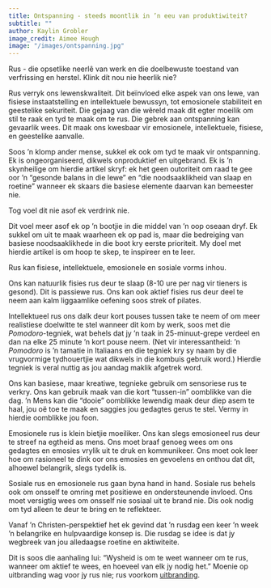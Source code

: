 ```yaml
---
title: Ontspanning - steeds moontlik in ’n eeu van produktiwiteit?
subtitle: ""
author: Kaylin Grobler
image_credit: Aimee Hough
image: "/images/ontspanning.jpg"
---
```


Rus - die opsetlike neerlê van werk en die doelbewuste toestand van verfrissing en herstel. Klink dít nou nie heerlik nie?

Rus verryk ons lewenskwaliteit. Dit beïnvloed elke aspek van ons lewe, van fisiese instaatstelling en intellektuele bewussyn, tot emosionele stabiliteit en geestelike sekuriteit. Die gejaag van die wêreld maak dit egter moeilik om stil te raak en tyd te maak om te rus. Die gebrek aan ontspanning kan gevaarlik wees. Dit maak ons kwesbaar vir emosionele, intellektuele, fisiese, en geestelike aanvalle.

Soos ’n klomp ander mense, sukkel ek ook om tyd te maak vir ontspanning. Ek is ongeorganiseerd, dikwels onproduktief en uitgebrand. Ek is ’n skynheilige om hierdie artikel skryf: ek het geen outoriteit om raad te gee oor ’n “gesonde balans in die lewe” en “die noodsaaklikheid van slaap en roetine” wanneer ek skaars die basiese elemente daarvan kan bemeester nie.

Tog voel dit nie asof ek verdrink nie.

Dit voel meer asof ek op ’n bootjie in die middel van ’n oop oseaan dryf. Ek sukkel om uit te maak waarheen ek op pad is, maar die bedreiging van basiese noodsaaklikhede in die boot kry eerste prioriteit. My doel met hierdie artikel is om hoop te skep, te inspireer en te leer.

Rus kan fisiese, intellektuele, emosionele en sosiale vorms inhou.

Ons kan natuurlik fisies rus deur te slaap (8-10 ure per nag vir tieners is gesond). Dit is passiewe rus. Ons kan ook aktief fisies rus deur deel te neem aan kalm liggaamlike oefening soos strek of pilates.

Intellektueel rus ons dalk deur kort pouses tussen take te neem of om meer realistiese doelwitte te stel wanneer dit kom by werk, soos met die _Pomodoro_-tegniek, wat behels dat jy ’n taak in 25-minuut-grepe verdeel en dan na elke 25 minute ’n kort pouse neem. (Net vir interessantheid: ’n _Pomodoro_ is ’n tamatie in Italiaans en die tegniek kry sy naam by die vrugvormige tydhouertjie wat dikwels in die kombuis gebruik word.) Hierdie tegniek is veral nuttig as jou aandag maklik afgetrek word.

Ons kan basiese, maar kreatiwe, tegnieke gebruik om sensoriese rus te verkry. Ons kan gebruik maak van die kort “tussen-in” oomblikke van die dag. ’n Mens kan die “dooie” oomblikke lewendig maak deur diep asem te haal, jou oë toe te maak en saggies jou gedagtes gerus te stel. Vermy in hierdie oomblikke jou foon.

Emosionele rus is klein bietjie moeiliker. Ons kan slegs emosioneel rus deur te streef na egtheid as mens. Ons moet braaf genoeg wees om ons gedagtes en emosies vrylik uit te druk en kommunikeer. Ons moet ook leer hoe om rasioneel te dink oor ons emosies en gevoelens en onthou dat dit, alhoewel belangrik, slegs tydelik is.

Sosiale rus en emosionele rus gaan byna hand in hand. Sosiale rus behels ook om onsself te omring met positiewe en ondersteunende invloed. Ons moet versigtig wees om onsself nie sosiaal uit te brand nie. Dis ook nodig om tyd alleen te deur te bring en te reflekteer.

Vanaf ’n Christen-perspektief het ek gevind dat ’n rusdag een keer ’n week ’n belangrike en hulpvaardige konsep is. Die rusdag se idee is dat jy wegbreek van jou alledaagse roetine en aktiwiteite.

Dit is soos die aanhaling lui: “Wysheid is om te weet wanneer om te rus, wanneer om aktief te wees, en hoeveel van elk jy nodig het.” Moenie op uitbranding wag voor jy rus nie; rus voorkom [uitbranding]().

